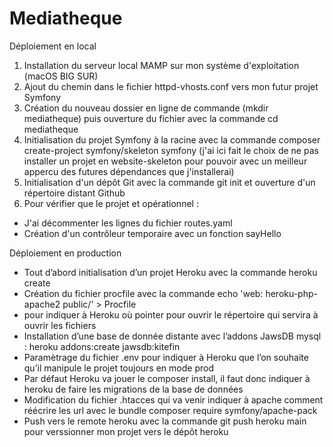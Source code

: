 # Mediatheque

Déploiement en local

1. Installation du serveur local MAMP sur mon système d'exploitation (macOS BIG SUR)
2. Ajout du chemin dans le fichier httpd-vhosts.conf vers mon futur projet Symfony
3. Création du nouveau dossier en ligne de commande (mkdir mediatheque) puis ouverture du fichier avec la commande cd mediatheque
4. Initialisation du projet Symfony à la racine avec la commande composer create-project symfony/skeleton symfony (j'ai ici fait le choix de ne pas installer un projet en website-skeleton pour pouvoir avec un meilleur appercu des futures dépendances que j'installerai)
5. Initialisation d'un dépôt Git avec la commande git init et ouverture d'un répertoire distant Github
6. Pour vérifier que le projet et opérationnel :
 - J'ai décommenter les lignes du fichier routes.yaml
 - Création d'un contrôleur temporaire avec un fonction sayHello 



Déploiement en production

- Tout d’abord initialisation d’un projet Heroku avec la commande heroku create
- Création du fichier procfile avec la commande echo 'web: heroku-php-apache2 public/' > Procfile
- pour indiquer à Heroku où pointer pour ouvrir le répertoire qui servira à ouvrir les fichiers
- Installation d’une base de donnée distante avec l’addons JawsDB mysql : heroku addons:create jawsdb:kitefin
- Paramètrage du fichier .env pour indiquer à Heroku que l’on souhaite qu’il manipule le projet toujours en mode prod
- Par défaut Heroku va jouer le composer install, il faut donc indiquer à heroku de faire les migrations de la base de données
- Modification du fichier .htacces qui va venir indiquer à apache comment réécrire les url avec le bundle composer require symfony/apache-pack
- Push vers le remote heroku avec la commande git push heroku main pour verssionner mon projet vers le dépôt heroku
